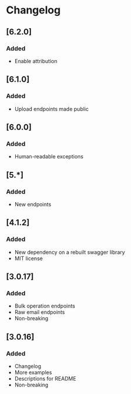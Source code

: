 # Changelog

## [6.2.0]
### Added
- Enable attribution

## [6.1.0]
### Added
- Upload endpoints made public

## [6.0.0]
### Added
- Human-readable exceptions

## [5.*]
### Added
- New endpoints 

## [4.1.2]
### Added
- New dependency on a rebuilt swagger library
- MIT license

## [3.0.17]
### Added
- Bulk operation endpoints
- Raw email endpoints
- Non-breaking

## [3.0.16]
### Added
- Changelog
- More examples
- Descriptions for README
- Non-breaking
